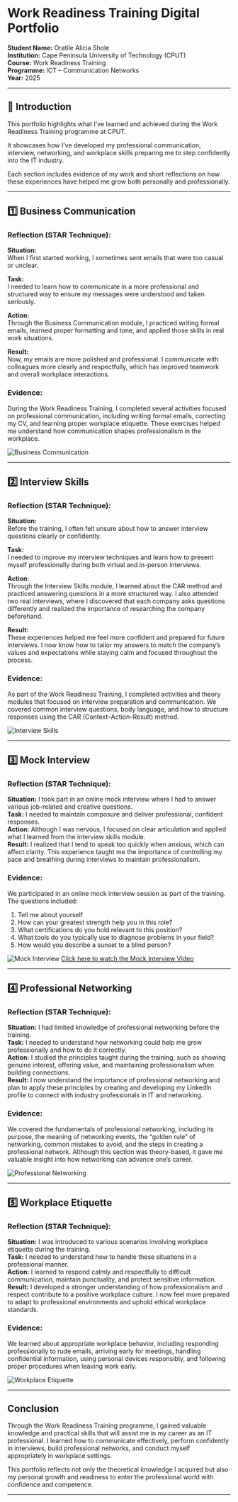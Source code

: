 #  Work Readiness Training Digital Portfolio

**Student Name:** Oratile Alicia Shole  
**Institution:** Cape Peninsula University of Technology (CPUT)  
**Course:** Work Readiness Training  
**Programme:** ICT – Communication Networks  
**Year:** 2025  

---

## 📘 Introduction  

This portfolio highlights what I’ve learned and achieved during the Work Readiness Training programme at CPUT.  

It showcases how I’ve developed my professional communication, interview, networking, and workplace skills preparing me to step confidently into the IT industry.  

Each section includes evidence of my work and short reflections on how these experiences have helped me grow both personally and professionally.

---

## 1️⃣ Business Communication  
### **Reflection (STAR Technique):**  
**Situation:**  
When I first started working, I sometimes sent emails that were too casual or unclear.  

**Task:**  
I needed to learn how to communicate in a more professional and structured way to ensure my messages were understood and taken seriously.  

**Action:**  
Through the Business Communication module, I practiced writing formal emails, learned proper formatting and tone, and applied those skills in real work situations.  

**Result:**  
Now, my emails are more polished and professional. I communicate with colleagues more clearly and respectfully, which has improved teamwork and overall workplace interactions.

### **Evidence:** 

During the Work Readiness Training, I completed several activities focused on professional communication, including writing formal emails, correcting my CV, and learning proper workplace etiquette. These exercises helped me understand how communication shapes professionalism in the workplace.  

![Business Communication](Business%20Communication.png)

---

## 2️⃣ Interview Skills  
### **Reflection (STAR Technique):**  
**Situation:**  
Before the training, I often felt unsure about how to answer interview questions clearly or confidently.  

**Task:**  
I needed to improve my interview techniques and learn how to present myself professionally during both virtual and in-person interviews.  

**Action:**  
Through the Interview Skills module, I learned about the CAR method and practiced answering questions in a more structured way. I also attended two real interviews, where I discovered that each company asks questions differently and realized the importance of researching the company beforehand.  

**Result:**  
These experiences helped me feel more confident and prepared for future interviews. I now know how to tailor my answers to match the company’s values and expectations while staying calm and focused throughout the process.

### **Evidence:**  

As part of the Work Readiness Training, I completed activities and theory modules that focused on interview preparation and communication. We covered common interview questions, body language, and how to structure responses using the CAR (Context–Action–Result) method.

![Interview Skills](Interview%20Skills.png)

---

## 3️⃣ Mock Interview  

### **Reflection (STAR Technique):**  
**Situation:** I took part in an online mock interview where I had to answer various job-related and creative questions.  
**Task:** I needed to maintain composure and deliver professional, confident responses.  
**Action:** Although I was nervous, I focused on clear articulation and applied what I learned from the interview skills module.  
**Result:** I realized that I tend to speak too quickly when anxious, which can affect clarity. This experience taught me the importance of controlling my pace and breathing during interviews to maintain professionalism.  

### **Evidence:**  
We participated in an online mock interview session as part of the training. The questions included:  
1. Tell me about yourself  
2. How can your greatest strength help you in this role?  
3. What certifications do you hold relevant to this position?  
4. What tools do you typically use to diagnose problems in your field?  
5. How would you describe a sunset to a blind person?

![Mock Interview](Mock%20Interview.png)
[Click here to watch the Mock Interview Video](Mock%20Interview%20Video.mov)


---

## 4️⃣ Professional Networking
### **Reflection (STAR Technique):**  
**Situation:** I had limited knowledge of professional networking before the training.  
**Task:** I needed to understand how networking could help me grow professionally and how to do it correctly.  
**Action:** I studied the principles taught during the training, such as showing genuine interest, offering value, and maintaining professionalism when building connections.  
**Result:** I now understand the importance of professional networking and plan to apply these principles by creating and developing my LinkedIn profile to connect with industry professionals in IT and networking.  

### **Evidence:**  
We covered the fundamentals of professional networking, including its purpose, the meaning of networking events, the “golden rule” of networking, common mistakes to avoid, and the steps in creating a professional network. Although this section was theory-based, it gave me valuable insight into how networking can advance one’s career.  

![Professional Networking](Professional%20Networking.png)

---

## 5️⃣ Workplace Etiquette  
### **Reflection (STAR Technique):**  
**Situation:** I was introduced to various scenarios involving workplace etiquette during the training.  
**Task:** I needed to understand how to handle these situations in a professional manner.  
**Action:** I learned to respond calmly and respectfully to difficult communication, maintain punctuality, and protect sensitive information.  
**Result:** I developed a stronger understanding of how professionalism and respect contribute to a positive workplace culture. I now feel more prepared to adapt to professional environments and uphold ethical workplace standards.  

### **Evidence:**  
We learned about appropriate workplace behavior, including responding professionally to rude emails, arriving early for meetings, handling confidential information, using personal devices responsibly, and following proper procedures when leaving work early.  

![Workplace Etiquette](Workplace%20Etiquette.png)

---

## Conclusion  

Through the Work Readiness Training programme, I gained valuable knowledge and practical skills that will assist me in my career as an IT professional. I learned how to communicate effectively, perform confidently in interviews, build professional networks, and conduct myself appropriately in workplace settings.  

This portfolio reflects not only the theoretical knowledge I acquired but also my personal growth and readiness to enter the professional world with confidence and competence.  

---
